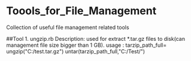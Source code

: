 Toools_for_File_Management
==========================

Collection of useful file management related tools

##Tool 1. ungzip.rb 
Description: used for extract *.tar.gz files to disk(can management file size bigger than 1 GB).
usage :
tarzip_path_full= ungzip("C:/test.tar.gz")
untar(tarzip_path_full,"C:/Test/")
